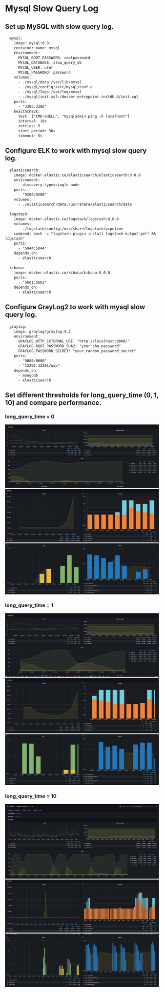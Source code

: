 # Mysql Slow Query Log

## Set up MySQL with slow query log.

```docker
  mysql:
    image: mysql:8.0
    container_name: mysql
    environment:
      MYSQL_ROOT_PASSWORD: rootpassword
      MYSQL_DATABASE: slow_query_db
      MYSQL_USER: user
      MYSQL_PASSWORD: password
    volumes:
      - ./mysql/data:/var/lib/mysql
      - ./mysql/config:/etc/mysql/conf.d
      - ./mysql/logs:/var/log/mysql
      - ./mysql/init.sql:/docker-entrypoint-initdb.d/init.sql
    ports:
      - "3306:3306"
    healthcheck:
      test: ["CMD-SHELL", "mysqladmin ping -h localhost"]
      interval: 10s
      retries: 5
      start_period: 30s
      timeout: 5s
```

## Configure ELK to work with mysql slow query log.

```docker
  elasticsearch:
    image: docker.elastic.co/elasticsearch/elasticsearch:8.0.0
    environment:
      - discovery.type=single-node
    ports:
      - "9200:9200"
    volumes:
      - ./elasticsearch/data:/usr/share/elasticsearch/data

  logstash:
    image: docker.elastic.co/logstash/logstash:8.0.0
    volumes:
      - ./logstash/config:/usr/share/logstash/pipeline
    command: bash -c "logstash-plugin install logstash-output-gelf && logstash"
    ports:
      - "5044:5044"
    depends_on:
      - elasticsearch

  kibana:
    image: docker.elastic.co/kibana/kibana:8.0.0
    ports:
      - "5601:5601"
    depends_on:
      - elasticsearch
```

## Configure GrayLog2 to work with mysql slow query log.

```docker
  graylog:
    image: graylog/graylog:4.3
    environment:
      GRAYLOG_HTTP_EXTERNAL_URI: "http://localhost:9000/"
      GRAYLOG_ROOT_PASSWORD_SHA2: "your_sha_password"
      GRAYLOG_PASSWORD_SECRET: "your_random_password_secret"
    ports:
      - "9000:9000"
      - "12201:12201/udp"
    depends_on:
      - mongodb
      - elasticsearch
```

## Set different thresholds for long_query_time (0, 1, 10) and compare performance.

### long_query_time = 0
  
![system](images/1.png)
![system](images/2.png)
![system](images/3.png)

### long_query_time = 1

![system](images/4.png)
![system](images/5.png)
![system](images/6.png)

### long_query_time = 10

![system](images/7.png)
![system](images/8.png)
![system](images/9.png)

